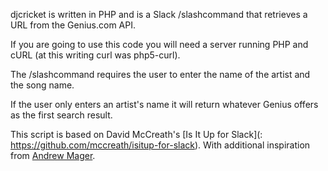 djcricket is written in PHP and is a Slack /slashcommand that retrieves a URL from the Genius.com API. 

If you are going to use this code you will need a server running PHP and cURL (at this writing curl was php5-curl).

The /slashcommand requires the user to enter the name of the artist and the song name.

If the user only enters an artist's name it will return whatever Genius offers as the first search result. 

This script is based on David McCreath's [Is It Up for Slack](: https://github.com/mccreath/isitup-for-slack). With additional inspiration from [Andrew Mager](https://mager.co/how-to-write-a-slackbot-in-40-lines-of-code-52cf0c4fcf42).
